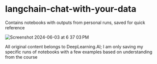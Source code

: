 # langchain-chat-with-your-data
Contains notebooks with outputs from personal runs, saved for quick reference


![Screenshot 2024-06-03 at 6 37 03 PM](https://github.com/unnitin/langchain-chat-with-your-data/assets/14156349/a70e9e2f-f2cf-4c43-bb44-93f14ebcee95)



All original content belongs to DeepLearning.AI; I am only saving my specific runs of notebooks with a few examples based on understanding from the course
